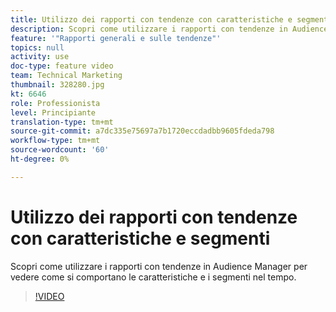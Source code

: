 ```yaml
---
title: Utilizzo dei rapporti con tendenze con caratteristiche e segmenti
description: Scopri come utilizzare i rapporti con tendenze in Audience Manager per vedere come si comportano le caratteristiche e i segmenti nel tempo.
feature: '"Rapporti generali e sulle tendenze"'
topics: null
activity: use
doc-type: feature video
team: Technical Marketing
thumbnail: 328280.jpg
kt: 6646
role: Professionista
level: Principiante
translation-type: tm+mt
source-git-commit: a7dc335e75697a7b1720eccdadbb9605fdeda798
workflow-type: tm+mt
source-wordcount: '60'
ht-degree: 0%

---
```



# Utilizzo dei rapporti con tendenze con caratteristiche e segmenti

Scopri come utilizzare i rapporti con tendenze in Audience Manager per vedere come si comportano le caratteristiche e i segmenti nel tempo.

>[!VIDEO](https://video.tv.adobe.com/v/328280/?quality=12&learn=on)
